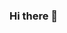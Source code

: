 ### Hi there 👋

<!--
**faithckorir/faithckorir** is a ✨ _special_ ✨ repository because its `README.md` (this file) appears on your GitHub profile.

Here are some ideas to get you started:

- 🔭 I’m currently working on  Biometric Applications
- 🌱 I’m currently on CS50x
- 👯 I’m looking to collaborate on  any financial systems.
- 💬 Ask me about java,kotlin,dart.
- 📫 How to reach me: faithckorir@gmail.com
- 😄 Pronouns: Ms
- ⚡ Fun fact: An ostrich's brain is smaller than its eyes.
-->
